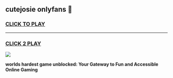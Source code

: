 
## cutejosie onlyfans 👋
<h3>
<a href="https://premium.freeplayer.one?title=cutejosie_onlyfans&ref=13F">CLICK TO PLAY</a></h3>
<hr>

<h3>
<a href="https://premium.freeplayer.one?title=cutejosie_onlyfans&ref=13F">CLICK 2 PLAY</a>
  
</h3>

<a href="https://premium.freeplayer.one?title=cutejosie_onlyfans&ref=12F/"><img src="https://clearcache.store/games.png"></a>


**worlds hardest game unblocked: Your Gateway to Fun and Accessible Online Gaming**
